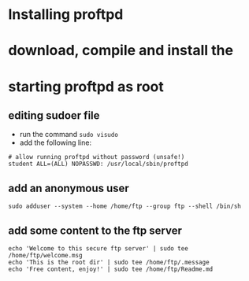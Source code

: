 # Installing proftpd

# download, compile and install the 

# starting proftpd as root
## editing sudoer file

* run the command `sudo visudo` 
* add the following line:
```
# allow running proftpd without password (unsafe!)
student ALL=(ALL) NOPASSWD: /usr/local/sbin/proftpd
```

## add an anonymous user

```
sudo adduser --system --home /home/ftp --group ftp --shell /bin/sh
``` 

## add some content to the ftp server

```
echo 'Welcome to this secure ftp server' | sudo tee /home/ftp/welcome.msg
echo 'This is the root dir' | sudo tee /home/ftp/.message
echo 'Free content, enjoy!' | sudo tee /home/ftp/Readme.md
```